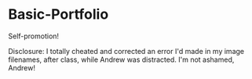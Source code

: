 # Basic-Portfolio
Self-promotion!

Disclosure: I totally cheated and corrected an error I'd made in my image filenames, after class, while Andrew was distracted. I'm not ashamed, Andrew!
